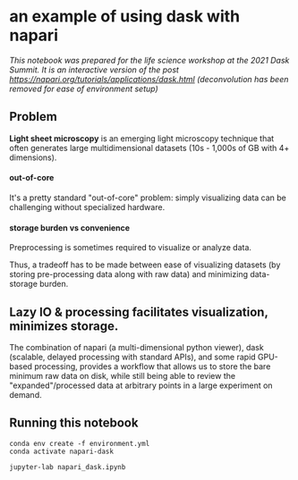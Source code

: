 # an example of using dask with napari

*This notebook was prepared for the life science workshop at the 2021 Dask
Summit. It is an interactive version of the post
https://napari.org/tutorials/applications/dask.html (deconvolution has been
removed for ease of environment setup)*

## Problem

**Light sheet microscopy** is an emerging light microscopy technique that often
generates large multidimensional datasets (10s - 1,000s of GB with 4+
dimensions).

#### out-of-core
It's a pretty standard "out-of-core" problem: simply visualizing data can be
challenging without specialized hardware.


#### storage burden vs convenience
Preprocessing is sometimes required to visualize or analyze data.

Thus, a tradeoff has to be made between ease of visualizing datasets (by storing
pre-processing data along with raw data) and minimizing data-storage burden.

## Lazy IO & processing facilitates visualization, minimizes storage.

The combination of napari (a multi-dimensional python viewer), dask (scalable,
delayed processing with standard APIs), and some rapid GPU-based processing,
provides a workflow that allows us to store the bare minimum raw data on disk,
while still being able to review the "expanded"/processed data at arbitrary
points in a large experiment on demand.

## Running this notebook

```
conda env create -f environment.yml
conda activate napari-dask

jupyter-lab napari_dask.ipynb
```
